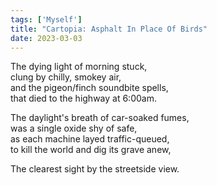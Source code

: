 ```yaml
---  
tags: ['Myself']
title: "Cartopia: Asphalt In Place Of Birds"
date: 2023-03-03
---
```


The dying light of morning stuck,  
clung by chilly, smokey air,  
and the pigeon/finch soundbite spells,  
that died to the highway at 6:00am.

The daylight's breath of car-soaked fumes,  
was a single oxide shy of safe,  
as each machine layed traffic-queued,  
to kill the world and dig its grave anew,

The clearest sight by the streetside view.

